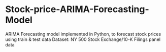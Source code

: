# Stock-price-ARIMA-Forecasting-Model
ARIMA Forecasting model implemented in Python, to forecast stock prices using train &amp; test data
Dataset: NY 500 Stock Exchange/10-K Filings panel data
